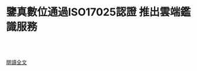 # 鑒真數位通過ISO17025認證 推出雲端鑑識服務

<!--more-->
<!--237-->
<br><br/>

[閱讀全文](https://www.digitimes.com.tw/iot/article.asp?cat=130&cat1=20&cat2=60&id=0000419486_j133an939ecce25ss1iir)

